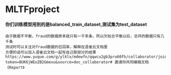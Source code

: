 # MLTFproject

#### 你们训练模型用到的是balanced_train_dataset,测试集为test_dataset
    由于数据不平衡，fraud的数据原本就只有一千多条，所以欠拟合平衡以后，总共的数据只有几千条
    测试时可以关注对fraud数据的召回率，解释在语雀云文档里
    方便的话可以加入语雀云文档一起写自己那部分的结果
    https://www.yuque.com/g/ylklx/mdewfn/qqwcu2gb3pru60fh/collaborator/join?token=8UK6jWEoZB2Gmexu&source=doc_collaborator# 邀请你共同编辑文档《Report》